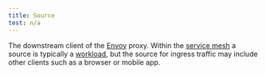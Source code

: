 ```yaml
---
title: Source
test: n/a
---
```

The downstream client of the [Envoy](/docs/reference/glossary/#envoy) proxy.
Within the [service mesh](/docs/reference/glossary/#service-mesh) a source is typically a
[workload](/docs/reference/glossary/#workload), but the source for ingress traffic may include other clients such as a
browser or mobile app.
